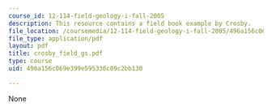 ```yaml
---
course_id: 12-114-field-geology-i-fall-2005
description: This resource contains a field book example by Crosby.
file_location: /coursemedia/12-114-field-geology-i-fall-2005/496a156c069e399e595336c09c2bb130_crosby_field_gs.pdf
file_type: application/pdf
layout: pdf
title: crosby_field_gs.pdf
type: course
uid: 496a156c069e399e595336c09c2bb130

---
```

None